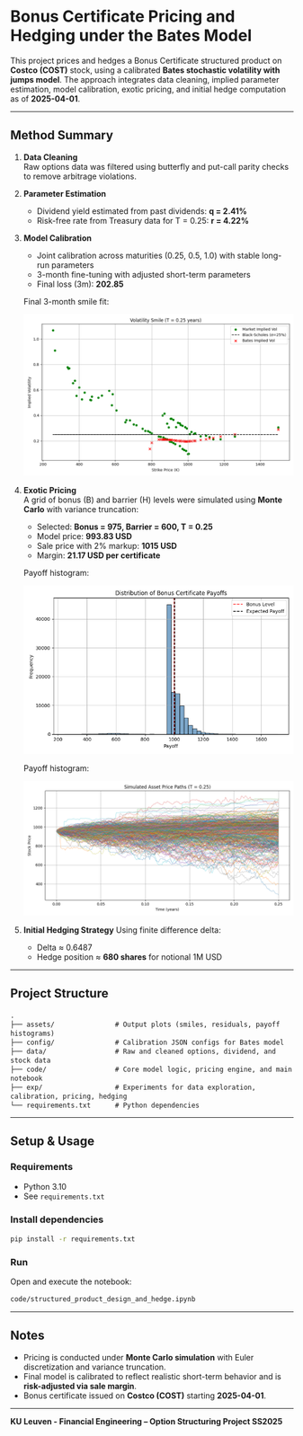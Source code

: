 # Bonus Certificate Pricing and Hedging under the Bates Model

This project prices and hedges a Bonus Certificate structured product on **Costco (COST)** stock, using a calibrated **Bates stochastic volatility with jumps model**. The approach integrates data cleaning, implied parameter estimation, model calibration, exotic pricing, and initial hedge computation as of **2025-04-01**.

---

## Method Summary

1. **Data Cleaning**  
   Raw options data was filtered using butterfly and put-call parity checks to remove arbitrage violations.

2. **Parameter Estimation**  
   - Dividend yield estimated from past dividends: **q = 2.41%**
   - Risk-free rate from Treasury data for T = 0.25: **r = 4.22%**

3. **Model Calibration**
   - Joint calibration across maturities (0.25, 0.5, 1.0) with stable long-run parameters
   - 3-month fine-tuning with adjusted short-term parameters
   - Final loss (3m): **202.85**

   Final 3-month smile fit:

   ![Smile](./assets/iv_smile_comparison_T025_20250511_141244.png)

4. **Exotic Pricing**  
   A grid of bonus (B) and barrier (H) levels were simulated using **Monte Carlo** with variance truncation:

   - Selected: **Bonus = 975, Barrier = 600, T = 0.25**
   - Model price: **993.83 USD**
   - Sale price with 2% markup: **1015 USD**
   - Margin: **21.17 USD per certificate**

   Payoff histogram:

   ![Payoff Histogram](./assets/bc_histogram.png)

   Payoff histogram:

   ![Bonus Certificate SImulated Paths](./assets/simulated_paths_T0.25_20250511.png)

5. **Initial Hedging Strategy**
   Using finite difference delta:

   - Delta ≈ 0.6487  
   - Hedge position ≈ **680 shares** for notional 1M USD

---

## Project Structure

```
.
├── assets/               # Output plots (smiles, residuals, payoff histograms)
├── config/               # Calibration JSON configs for Bates model
├── data/                 # Raw and cleaned options, dividend, and stock data
├── code/                 # Core model logic, pricing engine, and main notebook
├── exp/                  # Experiments for data exploration, calibration, pricing, hedging
└── requirements.txt      # Python dependencies
```

---

## Setup & Usage

### Requirements

- Python 3.10
- See `requirements.txt`

### Install dependencies

```bash
pip install -r requirements.txt
```

### Run

Open and execute the notebook:

```bash
code/structured_product_design_and_hedge.ipynb
```

---

## Notes

- Pricing is conducted under **Monte Carlo simulation** with Euler discretization and variance truncation.
- Final model is calibrated to reflect realistic short-term behavior and is **risk-adjusted via sale margin**.
- Bonus certificate issued on **Costco (COST)** starting **2025-04-01**.

---

**KU Leuven - Financial Engineering – Option Structuring Project SS2025**